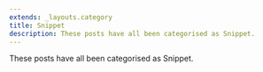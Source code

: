 ```yaml
---
extends: _layouts.category
title: Snippet
description: These posts have all been categorised as Snippet.
---
```


These posts have all been categorised as Snippet.
